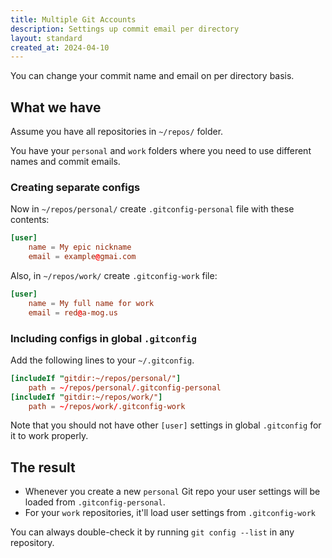 ```yaml
---
title: Multiple Git Accounts
description: Settings up commit email per directory
layout: standard
created_at: 2024-04-10
---
```


You can change your commit name and email on per directory basis.

## What we have

Assume you have all repositories in `~/repos/` folder.

You have your `personal` and `work` folders
where you need to use different names and commit emails.

### Creating separate configs

Now in `~/repos/personal/` create `.gitconfig-personal` file with these contents:

```toml
[user]
    name = My epic nickname
    email = example@gmai.com
```

Also, in `~/repos/work/` create `.gitconfig-work` file:

```toml
[user]
    name = My full name for work
    email = red@a-mog.us
```

### Including configs in global `.gitconfig`

Add the following lines to your `~/.gitconfig`.

```toml
[includeIf "gitdir:~/repos/personal/"]
    path = ~/repos/personal/.gitconfig-personal
[includeIf "gitdir:~/repos/work/"]
    path = ~/repos/work/.gitconfig-work
```

Note that you should not have other `[user]` settings
in global `.gitconfig` for it to work properly.

## The result

- Whenever you create a new `personal` Git repo
  your user settings will be loaded from `.gitconfig-personal`.
- For your `work` repositories,
  it'll load user settings from `.gitconfig-work`

You can always double-check it by running
`git config --list` in any repository.
